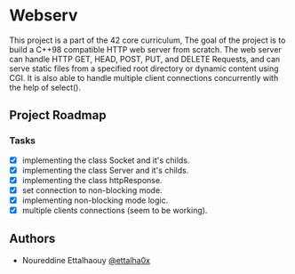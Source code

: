 # Webserv

This project is a part of the 42 core curriculum, The goal of the project is to build a C++98 compatible HTTP web server from scratch. The web server can handle HTTP GET, HEAD, POST, PUT, and DELETE Requests, and can serve static files from a specified root directory or dynamic content using CGI. It is also able to handle multiple client connections concurrently with the help of select().

## Project Roadmap
### Tasks
- [X] implementing the class Socket and it's childs.
- [X] implementing the class Server and it's childs.
- [X] implementing the class httpResponse.
- [x] set connection to non-blocking mode.
- [x] implementing non-blocking mode logic.
- [x] multiple clients connections (seem to be working).

## Authors

- Noureddine Ettalhaouy [@ettalha0x](https://github.com/ettalha0x)
